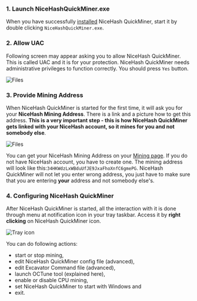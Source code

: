### 1. Launch NiceHashQuickMiner.exe

When you have successfully [installed](https://github.com/nicehash/NiceHashQuickMiner/wiki/Installation) NiceHash QuickMiner, start it by double clicking `NiceHashQuickMiner.exe`.

### 2. Allow UAC

Following screen may appear asking you to allow NiceHash QuickMiner. This is called UAC and it is for your protection. NiceHash QuickMiner needs administrative privileges to function correctly. You should press `Yes` button.

![Files](https://github.com/nicehash/NiceHashQuickMiner/blob/main/images/start.png?raw=true)

### 3. Provide Mining Address

When NiceHash QuickMiner is started for the first time, it will ask you for your **NiceHash Mining Address**. There is a link and a picture how to get this address. **This is a very important step - this is how NiceHash QuickMiner gets linked with your NiceHash account, so it mines for you and not somebody else**.

![Files](https://github.com/nicehash/NiceHashQuickMiner/blob/main/images/uac.png?raw=true)

You can get your NiceHash Mining Address on your [Mining page](https://www.nicehash.com/my/mining/rigs). If you do not have NiceHash account, you have to create one. The mining address will look like this:`34HKWdzLxWBduUfJE9JxaFhoXnfC6gmePG`. NiceHash QuickMiner will not let you enter wrong address, you just have to make sure that you are entering **your** address and not somebody else's.

### 4. Configuring NiceHash QuickMiner

After NiceHash QuickMiner is started, all the interaction with it is done through menu at notification icon in your tray taskbar. Access it by **right clicking** on NiceHash QuickMiner icon.

![Tray icon](https://github.com/nicehash/NiceHashQuickMiner/blob/main/images/tray1.png?raw=true)

You can do following actions:
* start or stop mining,
* edit NiceHash QuickMiner config file (advanced),
* edit Excavator Command file (advanced),
* launch OCTune tool (explained here),
* enable or disable CPU mining,
* set NiceHash QuickMiner to start with Windows and
* exit.